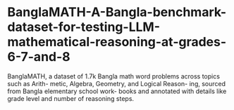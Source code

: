 # BanglaMATH-A-Bangla-benchmark-dataset-for-testing-LLM-mathematical-reasoning-at-grades-6-7-and-8
BanglaMATH, a dataset of 1.7k Bangla math word problems across topics such as Arith- metic, Algebra, Geometry, and Logical Reason- ing, sourced from Bangla elementary school work- books and annotated with details like grade level and number of reasoning steps. 
